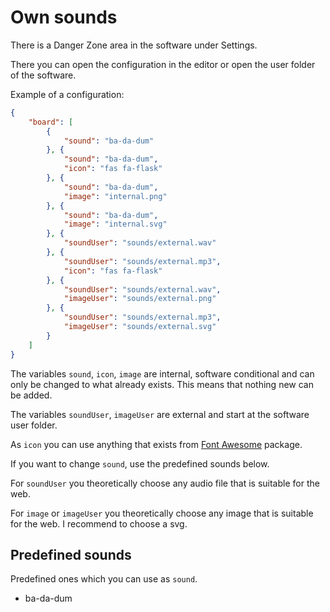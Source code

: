 # Own sounds

There is a Danger Zone area in the software under Settings.

There you can open the configuration in the editor or open the user folder of the software.

Example of a configuration:

```json
{
    "board": [
        {
            "sound": "ba-da-dum"
        }, {
            "sound": "ba-da-dum",
            "icon": "fas fa-flask"
        }, {
            "sound": "ba-da-dum",
            "image": "internal.png"
        }, {
            "sound": "ba-da-dum",
            "image": "internal.svg"
        }, {
            "soundUser": "sounds/external.wav"
        }, {
            "soundUser": "sounds/external.mp3",
            "icon": "fas fa-flask"
        }, {
            "soundUser": "sounds/external.wav",
            "imageUser": "sounds/external.png"
        }, {
            "soundUser": "sounds/external.mp3",
            "imageUser": "sounds/external.svg"
        }
    ]
}
```

The variables `sound`, `icon`, `image` are internal, software conditional and can only be changed to what already exists.
This means that nothing new can be added.

The variables `soundUser`, `imageUser` are external and start at the software user folder.

As `icon` you can use anything that exists from [Font Awesome](https://fontawesome.com/) package.

If you want to change `sound`, use the predefined sounds below.

For `soundUser` you theoretically choose any audio file that is suitable for the web.

For `image` or `imageUser` you theoretically choose any image that is suitable for the web.
I recommend to choose a svg.

## Predefined sounds

Predefined ones which you can use as `sound`.

* ba-da-dum
